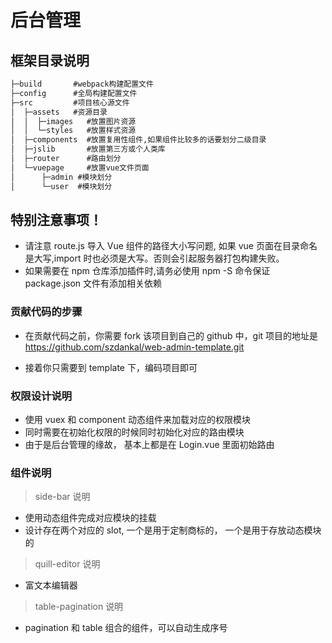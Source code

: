 # 后台管理

## 框架目录说明

```cmd
├─build       #webpack构建配置文件
├─config      #全局构建配置文件
├─src         #项目核心源文件
│  ├─assets   #资源目录
│  │  ├─images   #放置图片资源
│  │  └─styles   #放置样式资源
│  ├─components  #放置复用性组件,如果组件比较多的话要划分二级目录
│  ├─jslib       #放置第三方或个人类库
│  ├─router      #路由划分
│  └─vuepage     #放置vue文件页面
│      ├─admin #模块划分
│      └─user  #模块划分
```

## 特别注意事项！

- 请注意 route.js 导入 Vue 组件的路径大小写问题, 如果 vue 页面在目录命名是大写,import 时也必须是大写。否则会引起服务器打包构建失败。
- 如果需要在 npm 仓库添加插件时,请务必使用 npm -S 命令保证 package.json 文件有添加相关依赖

### 贡献代码的步骤

- 在贡献代码之前，你需要 fork 该项目到自己的 github 中，git 项目的地址是 https://github.com/szdankal/web-admin-template.git

- 接着你只需要到 template 下，编码项目即可

### 权限设计说明

- 使用 vuex 和 component 动态组件来加载对应的权限模块
- 同时需要在初始化权限的时候同时初始化对应的路由模块
- 由于是后台管理的缘故， 基本上都是在 Login.vue 里面初始路由

### 组件说明

> side-bar 说明

- 使用动态组件完成对应模块的挂载
- 设计存在两个对应的 slot, 一个是用于定制商标的， 一个是用于存放动态模块的

> quill-editor 说明

- 富文本编辑器

> table-pagination 说明

- pagination 和 table 组合的组件，可以自动生成序号
